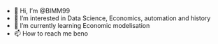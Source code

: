 - 👋 Hi, I’m @BIMM99
- 👀 I’m interested in Data Science, Economics, automation and history
- 🌱 I’m currently learning Economic modelisation
- 📫 How to reach me beno
